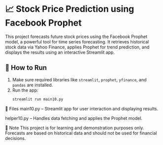 # 📈 Stock Price Prediction using Facebook Prophet

This project forecasts future stock prices using the Facebook Prophet model, a powerful tool for time series forecasting. It retrieves historical stock data via Yahoo Finance, applies Prophet for trend prediction, and displays the results using an interactive Streamlit app.

## 🚀 How to Run

1. Make sure required libraries like `streamlit`, `prophet`, `yfinance`, and `pandas` are installed.
2. Run the app:
   ```bash
   streamlit run main10.py
🧾 Files
main10.py – Streamlit app for user interaction and displaying results.

helper10.py – Handles data fetching and applies the Prophet model.

📌 Note
This project is for learning and demonstration purposes only. Forecasts are based on historical data and should not be used for financial decisions.
